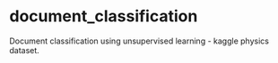 # document_classification
Document classification using unsupervised learning - kaggle physics dataset.



